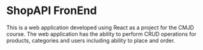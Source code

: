 # ShopAPI FronEnd

This is a web application developed using React as a project for the CMJD course. The web application has the ability to perform CRUD operations for products, categories and users including ability to place and order. 
